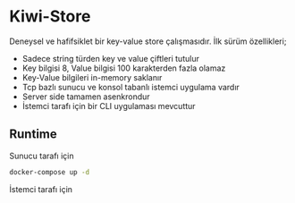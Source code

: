 # Kiwi-Store

Deneysel ve hafifsiklet bir key-value store çalışmasıdır. İlk sürüm özellikleri;

- Sadece string türden key ve value çiftleri tutulur
- Key bilgisi 8, Value bilgisi 100 karakterden fazla olamaz
- Key-Value bilgileri in-memory saklanır
- Tcp bazlı sunucu ve konsol tabanlı istemci uygulama vardır
- Server side tamamen asenkrondur
- İstemci tarafı için bir CLI uygulaması mevcuttur

## Runtime

Sunucu tarafı için

```bash
docker-compose up -d
```

İstemci tarafı için
